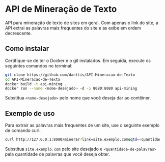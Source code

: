 # API de Mineração de Texto

API para mineração de texto de sites em geral. Com apenas o link do site, a API extrai as palavras mais frequentes do site e as exibe em ordem decrescente.

## Como instalar

Certifique-se de ter o Docker e o git instalados. Em seguida, execute os seguintes comandos no terminal:

```bash
git clone https://github.com/danttis/API-Mineracao-de-Texto
cd API-Mineracao-de-Texto
docker build -t api-mining .
docker run --name <nome-desejado> -d -p 8080:8080 api-mining
```

Substitua `<nome-desejado>` pelo nome que você deseja dar ao contêiner.

## Exemplo de uso

Para extrair as palavras mais frequentes de um site, use o seguinte exemplo de comando curl:

```bash
curl http://127.0.0.1:8080/minerar?link=site.exemplo.com&qtd=<quantidade-de-palavras>
```

Substitua `site.exemplo.com` pelo site desejado e `<quantidade-de-palavras>` pela quantidade de palavras que você deseja obter.
